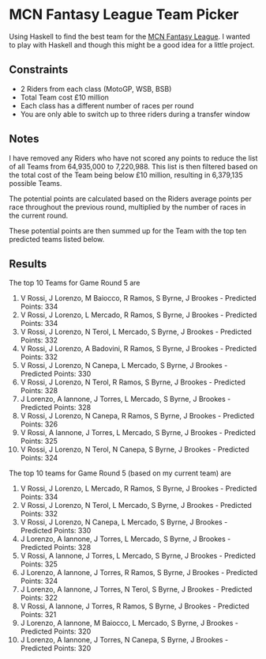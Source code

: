 # MCN Fantasy League Team Picker

Using Haskell to find the best team for the [MCN Fantasy League](http://mcn.fantasyleague.com/). I wanted to play with Haskell and though this might be a good idea for a little project.

## Constraints

* 2 Riders from each class (MotoGP, WSB, BSB)
* Total Team cost £10 million
* Each class has a different number of races per round
* You are only able to switch up to three riders during a transfer window

## Notes

I have removed any Riders who have not scored any points to reduce the list of all Teams from 64,935,000 to 7,220,988.
This list is then filtered based on the total cost of the Team being below £10 million, resulting in 6,379,135 possible Teams.

The potential points are calculated based on the Riders average points per race throughout the previous round, multiplied by the number of races in the current round.

These potential points are then summed up for the Team with the top ten predicted teams listed below.

## Results

The top 10 Teams for Game Round 5 are

1. V Rossi, J Lorenzo, M Baiocco, R Ramos, S Byrne, J Brookes - Predicted Points: 334
2. V Rossi, J Lorenzo, L Mercado, R Ramos, S Byrne, J Brookes - Predicted Points: 334
3. V Rossi, J Lorenzo, N Terol, L Mercado, S Byrne, J Brookes - Predicted Points: 332
4. V Rossi, J Lorenzo, A Badovini, R Ramos, S Byrne, J Brookes - Predicted Points: 332
5. V Rossi, J Lorenzo, N Canepa, L Mercado, S Byrne, J Brookes - Predicted Points: 330
6. V Rossi, J Lorenzo, N Terol, R Ramos, S Byrne, J Brookes - Predicted Points: 328
7. J Lorenzo, A Iannone, J Torres, L Mercado, S Byrne, J Brookes - Predicted Points: 328
8. V Rossi, J Lorenzo, N Canepa, R Ramos, S Byrne, J Brookes - Predicted Points: 326
9. V Rossi, A Iannone, J Torres, L Mercado, S Byrne, J Brookes - Predicted Points: 325
10. V Rossi, J Lorenzo, N Terol, N Canepa, S Byrne, J Brookes - Predicted Points: 324

The top 10 teams for Game Round 5 (based on my current team) are
1. V Rossi, J Lorenzo, L Mercado, R Ramos, S Byrne, J Brookes - Predicted Points: 334
2. V Rossi, J Lorenzo, N Terol, L Mercado, S Byrne, J Brookes - Predicted Points: 332
3. V Rossi, J Lorenzo, N Canepa, L Mercado, S Byrne, J Brookes - Predicted Points: 330
4. J Lorenzo, A Iannone, J Torres, L Mercado, S Byrne, J Brookes - Predicted Points: 328
5. V Rossi, A Iannone, J Torres, L Mercado, S Byrne, J Brookes - Predicted Points: 325
6. J Lorenzo, A Iannone, J Torres, R Ramos, S Byrne, J Brookes - Predicted Points: 324
7. J Lorenzo, A Iannone, J Torres, N Terol, S Byrne, J Brookes - Predicted Points: 322
8. V Rossi, A Iannone, J Torres, R Ramos, S Byrne, J Brookes - Predicted Points: 321
9. J Lorenzo, A Iannone, M Baiocco, L Mercado, S Byrne, J Brookes - Predicted Points: 320
10. J Lorenzo, A Iannone, J Torres, N Canepa, S Byrne, J Brookes - Predicted Points: 320
